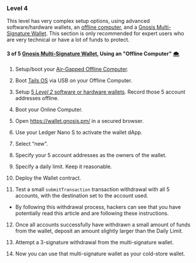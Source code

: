 ### Level 4

This level has very complex setup options, using advanced software/hardware wallets, an [offline computer](https://tra38.gitbooks.io/pro-tips-for-ethereum-wallet-management/content/offline-computing/building-your-offline-air-gapped-computer.html), and a [Gnosis Multi-Signature Wallet](https://tra38.gitbooks.io/pro-tips-for-ethereum-wallet-management/content/gnosis-multi-signature-wallet.html). This section is only recommended for expert users who are very technical or have a lot of funds to protect.

#### 3 of 5 [Gnosis Multi-Signature Wallet](https://tra38.gitbooks.io/pro-tips-for-ethereum-wallet-management/content/gnosis-multi-signature-wallet.html), Using an "Offline Computer" 🌨

1. Setup/boot your [Air-Gapped Offline Computer](https://tra38.gitbooks.io/pro-tips-for-ethereum-wallet-management/content/offline-computing/building-your-offline-air-gapped-computer.html).
 
2. Boot [Tails OS](https://tra38.gitbooks.io/pro-tips-for-ethereum-wallet-management/content/tails-os.html)  via USB on your Offline Computer.
 
3. Setup [5 *Level 2* software or hardware wallets](https://tra38.gitbooks.io/pro-tips-for-ethereum-wallet-management/content/recommended-wallet-setups/level-2.html). Record those 5 account addresses offline.
 
4. Boot your Online Computer.
 
5. Open https://wallet.gnosis.pm/ in a secured browser.
 
6. Use your Ledger Nano S to activate the wallet dApp.
 
7. Select “new”.
 
8. Specify your 5 account addresses as the owners of the wallet.
 
9. Specify a daily limit. Keep it reasonable.
 
10. Deploy the Wallet contract.
 
11. Test a small `submitTransaction` transaction withdrawal with all 5 accounts, with the destination set to the account used.
   - By following this withdrawal process, hackers can see that you have potentially read this article and are following these instructions.
<p></p>

12. Once all accounts successfully have withdrawn a small amount of funds from the wallet, deposit an amount slightly larger than the Daily Limit.
  
13. Attempt a 3-signature withdrawal from the multi-signature wallet.
 
14. Now you can use that multi-signature wallet as your cold-store wallet.